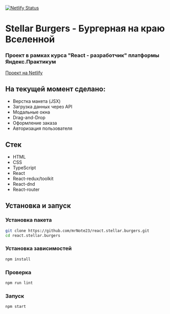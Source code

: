 [![Netlify Status](https://api.netlify.com/api/v1/badges/709e9918-5ff7-40ae-b0d1-7ae743fd5e70/deploy-status)](https://app.netlify.com/sites/sws-stellar-burgers/deploys)
# Stellar Burgers - Бургерная на краю Вселенной
### Проект в рамках курса "React - разработчик" платформы Яндекс.Практикум

[Проект на Netlify](https://sws-stellar-burgers.netlify.app/)

## На текущей момент сделано:

- Верстка макета (JSX)
- Загрузка данных через API
- Модальные окна
- Drag-and-Drop
- Оформление заказа
- Авторизация пользователя


## Стек

- HTML
- CSS
- TypeScript
- React
- React-redux/toolkit
- React-dnd
- React-router

## Установка и запуск

### Установка пакета
```bash
git clone https://github.com/mrNote23/react.stellar.burgers.git
cd react.stellar.burgers
```

### Установка зависимостей
```bash
npm install
```

### Проверка
```bash
npm run lint
```

### Запуск
```bash
npm start
```

